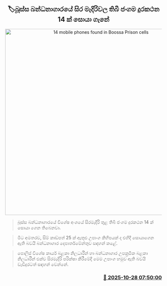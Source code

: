 <p align='center'><b><h2 align='center' title='14 mobile phones found in Boossa Prison cells'>🏷බූස්ස බන්ධනාගාරයේ සිර මැදිරිවල තිබී ජංගම දුරකථන 14 ක් සොයා ගැනේ</h2></b></p>
<p align='center'><img src='https://helakuru.sgp1.cdn.digitaloceanspaces.com/esana/images/lib/bussa-prison.jpg' width='600' alt='14 mobile phones found in Boossa Prison cells'></p>

> බූස්ස බන්ධනාගාරයේ විශේෂ අංශයේ සිරමැදිරි තුළ තිබී ජංගම දුරකථන 14 ක් සොයා ගෙන තිබෙනවා.

> මීට අමතරව, සිම් කාඩ්පත් 25 ක් ඇතුළු උපාංග කිහිපයක් ද එහිදී සොයාගෙන ඇති බවයි බන්ධනාගාර දෙපාර්තමේන්තුව සඳහන් කළේ.

> පොලිස් විශේෂ කාර්ය බළකා නිලධාරීන් හා බන්ධනාගාර උපක්‍රමික බළකා නිලධාරීන් එක්ව සිරමැදිරි පරික්ෂා කිරීමේදී මෙම උපාංග හමුව ඇති බවයි වැඩිදුරටත් සඳහන් වෙන්නේ.



<h3 align='right'><a href='https://www.helakuru.lk/esana/p/114843/'>📅 2025-10-28 07:50:00</a></h3>
